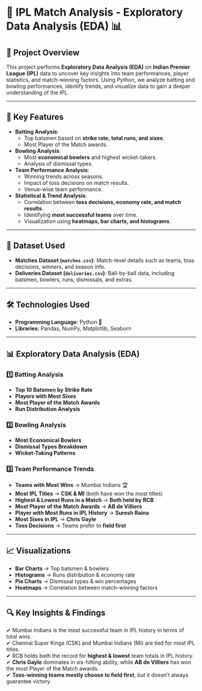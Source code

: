 
# 🏏 IPL Match Analysis - Exploratory Data Analysis (EDA) 📊  

## 📌 Project Overview  
This project performs **Exploratory Data Analysis (EDA)** on **Indian Premier League (IPL)** data to uncover key insights into team performances, player statistics, and match-winning factors. Using Python, we analyze batting and bowling performances, identify trends, and visualize data to gain a deeper understanding of the IPL.

---

## 🚀 Key Features  
- **Batting Analysis**:  
  - Top batsmen based on **strike rate, total runs, and sixes**.  
  - Most Player of the Match awards.  
- **Bowling Analysis**:  
  - Most **economical bowlers** and highest wicket-takers.  
  - Analysis of dismissal types.  
- **Team Performance Analysis**:  
  - Winning trends across seasons.  
  - Impact of toss decisions on match results.  
  - Venue-wise team performance.  
- **Statistical & Trend Analysis**:  
  - Correlation between **toss decisions, economy rate, and match results**.  
  - Identifying **most successful teams** over time.  
  - Visualization using **heatmaps, bar charts, and histograms**.  

---

## 📂 Dataset Used  
- **Matches Dataset (`matches.csv`)**: Match-level details such as teams, toss decisions, winners, and season info.  
- **Deliveries Dataset (`deliveries.csv`)**: Ball-by-ball data, including batsmen, bowlers, runs, dismissals, and extras.  

---

## 🛠️ Technologies Used  
- **Programming Language**: Python 🐍  
- **Libraries**: Pandas, NumPy, Matplotlib, Seaborn  

---

## 📊 Exploratory Data Analysis (EDA)  

### 1️⃣ **Batting Analysis**  
- **Top 10 Batsmen by Strike Rate**  
- **Players with Most Sixes**  
- **Most Player of the Match Awards**  
- **Run Distribution Analysis**  

### 2️⃣ **Bowling Analysis**  
- **Most Economical Bowlers**  
- **Dismissal Types Breakdown**  
- **Wicket-Taking Patterns**  

### 3️⃣ **Team Performance Trends**  
- **Teams with Most Wins** → Mumbai Indians 🏆  
- **Most IPL Titles** → **CSK & MI** (both have won the most titles)  
- **Highest & Lowest Runs in a Match** → **Both held by RCB**  
- **Most Player of the Match Awards** → **AB de Villiers**  
- **Player with Most Runs in IPL History** → **Suresh Raina**  
- **Most Sixes in IPL** → **Chris Gayle**  
- **Toss Decisions** → Teams prefer to **field first**  

---

## 📈 Visualizations  
- **Bar Charts** → Top batsmen & bowlers  
- **Histograms** → Runs distribution & economy rate  
- **Pie Charts** → Dismissal types & win percentages  
- **Heatmaps** → Correlation between match-winning factors  

---

## 🔍 Key Insights & Findings  
✔ Mumbai Indians is the most successful team in IPL history in terms of total wins.  
✔ Chennai Super Kings (CSK) and Mumbai Indians (MI) are tied for most IPL titles.  
✔ RCB holds both the record for **highest & lowest** team totals in IPL history.  
✔ **Chris Gayle** dominates in six-hitting ability, while **AB de Villiers** has won the most Player of the Match awards.  
✔ **Toss-winning teams mostly choose to field first**, but it doesn’t always guarantee victory.  


